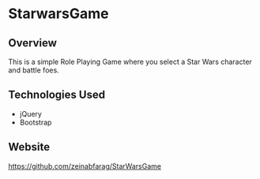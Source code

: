 # StarwarsGame

## Overview

This is a simple Role Playing Game where you select a Star Wars character and battle foes.

## Technologies Used
* jQuery
* Bootstrap

## Website

https://github.com/zeinabfarag/StarWarsGame

